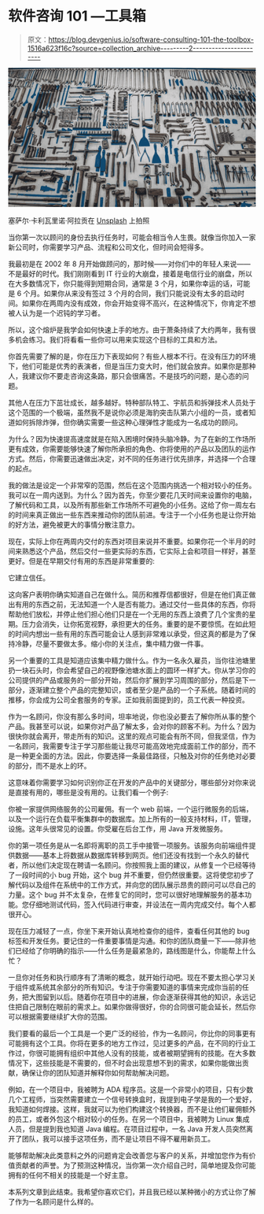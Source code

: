 # 软件咨询 101 —工具箱

> 原文：<https://blog.devgenius.io/software-consulting-101-the-toolbox-1516a623f16c?source=collection_archive---------2----------------------->

![](img/1ab47a52bc2dde37a3d5b2508b9f80f1.png)

塞萨尔·卡利瓦里诺·阿拉贡在 [Unsplash](https://unsplash.com?utm_source=medium&utm_medium=referral) 上拍照

当你第一次以顾问的身份去执行任务时，可能会相当令人生畏。就像当你加入一家新公司时，你需要学习产品、流程和公司文化，但时间会短得多。

我最初是在 2002 年 8 月开始做顾问的，那时候——对你们中的年轻人来说——不是最好的时代。我们刚刚看到 IT 行业的大崩盘，接着是电信行业的崩盘，所以在大多数情况下，你只能得到短期合同，通常是 3 个月，如果你幸运的话，可能是 6 个月。如果你从来没有签过 3 个月的合同，我们只能说没有太多的启动时间。如果你在两周内没有成效，你会开始变得不高兴，在这种情况下，你肯定不想被人认为是一个迟钝的学习者。

所以，这个熔炉是我学会如何快速上手的地方。由于萧条持续了大约两年，我有很多机会练习。我们将看看一些你可以用来实现这个目标的工具和方法。

你首先需要了解的是，你在压力下表现如何？有些人根本不行。在没有压力的环境下，他们可能是优秀的表演者，但是当压力变大时，他们就会放弃。如果你是那种人，我建议你不要走咨询这条路，那只会很痛苦。不是技巧的问题，是心态的问题。

其他人在压力下茁壮成长，越多越好。特种部队特工、宇航员和拆弹技术人员处于这个范围的一个极端，虽然我不是说你必须是海豹突击队第六小组的一员，或者知道如何拆除炸弹，但你确实需要一些这种心理弹性才能成为一名成功的顾问。

为什么？因为快速提高速度就是在陷入困境时保持头脑冷静。为了在新的工作场所更有成效，你需要能够快速了解你所承担的角色、你将使用的产品以及团队的运作方式。然后，你需要迅速做出决定，对不同的任务进行优先排序，并选择一个合理的起点。

我的做法是设定一个非常窄的范围，然后在这个范围内挑选一个相对较小的任务。我可以在一周内送到。为什么？因为首先，你至少要花几天时间来设置你的电脑，了解代码和工具，以及所有那些新工作场所不可避免的小任务。这给了你一周左右的时间来真正做出一些东西来推动你的团队前进。专注于一个小任务也是让你开始的好方法，避免被更大的事情分散注意力。

现在，实际上你在两周内交付的东西对项目来说并不重要。如果你花一个半月的时间来熟悉这个产品，然后交付一些更实际的东西，它实际上会和项目一样好，甚至更好。但是在早期交付有用的东西是非常重要的:

它建立信任。

这向客户表明你确实知道自己在做什么。简历和推荐信都很好，但是在他们真正做出有用的东西之前，无法知道一个人是否有能力。通过交付一些具体的东西，你将帮助他们放松，并停止他们担心他们只是在一个无用的东西上浪费了几个宝贵的星期。压力会消失，让你拓宽视野，承担更大的任务。重要的是不要惊慌。在如此短的时间内想出一些有用的东西可能会让人感到非常难以承受，但这真的都是为了保持冷静，尽量不要做太多。缩小你的关注点，集中精力做一件事。

另一个重要的工具是知道应该集中精力做什么。作为一名永久雇员，当你往池塘里扔一块石头时，你会希望自己的视野像池塘水面上的圆环一样扩大。你从学习你的公司提供的产品或服务的一部分开始，然后你扩展到学习周围的部分，然后是下一部分，逐渐建立整个产品的完整知识，或者至少是产品的一个子系统。随着时间的推移，你会成为公司全套服务的专家。正如我前面提到的，员工代表一种投资。

作为一名顾问，你没有那么多时间，坦率地说，你也没必要去了解你所从事的整个产品。我甚至可以说，如果你对产品了解太多，会对你的顾客不利。为什么？因为很快你就会离开，带走所有的知识。这里的观点可能会有所不同，但我坚信，作为一名顾问，我需要专注于学习那些能让我尽可能高效地完成面前工作的部分，而不是一种更全面的方法。因此，你要选择一条最佳路径，只触及对你的任务绝对必要的部分，而不是水上的环。

这意味着你需要学习如何识别你正在开发的产品中的关键部分，哪些部分对你来说是直接有用的，哪些是没有用的。让我们看一个例子:

你被一家提供网络服务的公司雇佣。有一个 web 前端，一个运行微服务的后端，以及一个运行在负载平衡集群中的数据库。加上所有的一般支持材料，IT，管理，设施。这年头很常见的设置。你受雇在后台工作，用 Java 开发微服务。

你的第一项任务是从一名即将离职的员工手中接管一项服务。该服务向前端组件提供数据——基本上将数据从数据库转移到网页。他们还没有找到一个永久的替代者，所以他们决定现在聘请一名顾问。你按照我上面的建议，从修复一个已经等待了一段时间的小 bug 开始，这个 bug 并不重要，但仍然很重要。这将使您初步了解代码以及组件在系统中的工作方式，并向您的团队展示昂贵的顾问可以尽自己的力量。这个 bug 并不太复杂，在修复它的同时，您可以很好地理解服务的基本功能。您仔细地测试代码，签入代码进行审查，并设法在一周内完成交付。每个人都很开心。

现在压力减轻了一点，你坐下来开始认真地检查你的组件，查看任何其他的 bug 标签和开发任务。要记住的一件重要事情是沟通。和你的团队商量一下——除非他们已经给了你明确的指示——什么任务是最紧急的，路线图是什么，你能帮上什么忙？

一旦你对任务和执行顺序有了清晰的概念，就开始行动吧。现在不要太担心学习关于组件或系统其余部分的所有知识。专注于你需要知道的事情来完成你当前的任务，把大图留到以后。随着你在项目中的进展，你会逐渐获得其他的知识，永远记住把自己限制在眼前的需求上。如果你做得很好，你的合同很可能会延长，然后你可以根据需要继续扩大你的范围。

我们要看的最后一个工具是一个更广泛的经验，作为一名顾问，你比你的同事更有可能拥有这个工具。你将在更多的地方工作过，见过更多的产品，在不同的行业工作过，你很可能拥有组织中其他人没有的技能，或者被期望拥有的技能。在大多数情况下，这些技能是不需要的，但不时会出现意想不到的需求，如果你能做出贡献，确保让你的团队知道并解释你如何帮助解决问题。

例如，在一个项目中，我被聘为 ADA 程序员。这是一个非常小的项目，只有少数几个工程师，当突然需要建立一个信号转换盒时，我提到电子学是我的一个爱好，我知道如何焊接。这样，我就可以为他们构建这个转换器，而不是让他们雇佣额外的员工，或者外包这个相对较小的任务。在另一个项目中，我被聘为 Linux 集成人员，但是提到我也知道 Java 编程。在项目过程中，一名 Java 开发人员突然离开了团队，我可以接手这项任务，而不是让项目不得不雇用新员工。

能够帮助解决此类意料之外的问题肯定会改善您与客户的关系，并增加您作为有价值贡献者的声誉。为了预测这种情况，当你第一次介绍自己时，简单地提及你可能拥有的任何不相关的技能是一个好主意。

本系列文章到此结束。我希望你喜欢它们，并且我已经以某种微小的方式让你了解了作为一名顾问是什么样的。